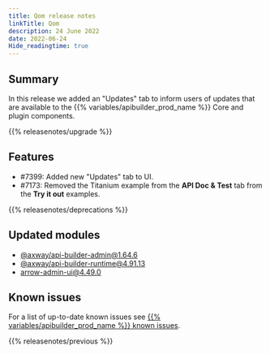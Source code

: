 ```yaml
---
title: Qom release notes
linkTitle: Qom
description: 24 June 2022
date: 2022-06-24
Hide_readingtime: true
---
```

## Summary

In this release we added an "Updates" tab to inform users of updates that are available to the {{% variables/apibuilder_prod_name %}} Core and plugin components.

{{% releasenotes/upgrade %}}

<!-- ## Breaking changes -->

## Features

* #7399: Added new "Updates" tab to UI.
* #7173: Removed the Titanium example from the **API Doc & Test** tab from the **Try it out** examples.

{{% releasenotes/deprecations %}}

## Updated modules
* [@axway/api-builder-admin@1.64.6](https://www.npmjs.com/package/@axway/api-builder-admin/v/1.64.6)
* [@axway/api-builder-runtime@4.91.13](https://www.npmjs.com/package/@axway/api-builder-runtime/v/4.91.13)
* [arrow-admin-ui@4.49.0](https://www.npmjs.com/package/arrow-admin-ui/v/4.49.0)

## Known issues

For a list of up-to-date known issues see [{{% variables/apibuilder_prod_name %}} known issues](/docs/known_issues/).

{{% releasenotes/previous %}}
